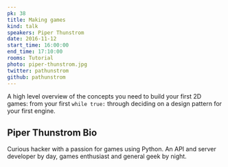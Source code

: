 ```yaml
---
pk: 38
title: Making games
kind: talk
speakers: Piper Thunstrom
date: 2016-11-12
start_time: 16:00:00
end_time: 17:10:00
rooms: Tutorial
photo: piper-thunstrom.jpg
twitter: pathunstrom
github: pathunstrom
---
```


A high level overview of the concepts you need to build your first 2D games: from your first `while true:` through deciding on a design pattern for your first engine.

## Piper Thunstrom Bio

Curious hacker with a passion for games using Python. An API and server developer by day, games enthusiast and general geek by night.
